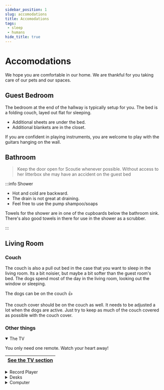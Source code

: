 ```yaml
---
sidebar_position: 1
slug: accomodations
title: Accomodations
tags:
 - sleep
 - humans
hide_title: true
---
```


# Accomodations

We hope you are comfortable in our home. We are thankful for you taking care of our pets and our spaces. 


## Guest Bedroom 

The bedroom at the end of the hallway is typically setup for you. The bed is a folding couch, layed out flat for sleeping. 
- Additional sheets are under the bed. 
- Additional blankets are in the closet.

If you are confident in playing instruments, you are welcome to play with the guitars hanging on the wall.

## Bathroom

> Keep the door open for Scoutie whenever possible. Without access to her litterbox she may have an accident on the guest bed


:::info Shower 

* Hot and cold are backward. 
* The drain is not great at draining.
* Feel free to use the pump shampoo/soaps

Towels for the shower are in one of the cupboards below the bathroom sink. There's also good towels in there for use in the shower as a scrubber.

::: 


## Living Room

### Couch <i class="fa-solid fa-couch"></i>



The couch is also a pull out bed in the case that you want to sleep in the living room. Its a bit noisier, but maybe a bit softer than the guest room's bed. The dogs spend most of the day in the living room, looking out the window or sleeping.

The dogs can be on the couch :thumbsup: 

The couch cover should be on the couch as well. It needs to be adjusted a lot when the dogs are active. Just try to keep as much of the couch covered as possible with the couch cover.

### Other things 

<details open>
<summary>The TV <i class="fa-solid fa-tv"></i></summary>

You only need one remote. Watch your heart away!

|[See the TV section](/docs/human-care/technology#TV)|
|---|

</details>

<details>
<summary>Record Player <i class="fa-solid fa-record-vinyl"></i></summary>

The record player should have some record in it right now. To listen to a record, the TV must be off. Just press the `play` button and it will work. Other records are available in the cabinet door nearby. The Selena record has a scratch that causes it to skip a bit sometimes. The other records are all functional.
    Please use the buttons to operate the player if you aren't used to using a record player already.
</details>

<details>
<summary>Desks</summary>

Feel free to make space on the desks for you own activities. The desktop keyboard can be pushed back for a good amount of space for a laptop. You might even find some loose cables that would allow you to utilize the additional monitors at the desk, which is ok to do.
</details>

<details>
<summary>Computer <i class="fa-solid fa-computer"></i></summary>

Please don't use the computers at our desks. They are password protected anyway. Feel free to plug into the docks to use our monitors with your own computer
</details>